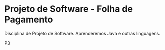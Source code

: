 # Projeto de Software - Folha de Pagamento

Disciplina de Projeto de Software. Aprenderemos Java e outras linguagens.

P3

